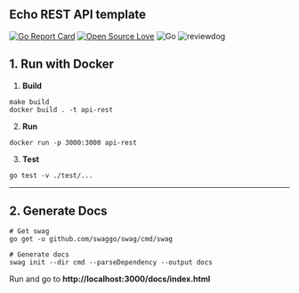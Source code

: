 Echo REST API template
-----

[![Go Report Card](https://goreportcard.com/badge/github.com/songfei1983/go-api-server)](https://goreportcard.com/report/github.com/songfei1983/go-api-server)
[![Open Source Love](https://badges.frapsoft.com/os/mit/mit.svg?v=102)](https://github.com/ellerbrock/open-source-badge/)
![Go](https://github.com/songfei1983/go-api-server/workflows/Go/badge.svg)
![reviewdog](https://github.com/songfei1983/go-api-server/workflows/reviewdog/badge.svg)

## 1. Run with Docker

1. **Build**

```shell script
make build
docker build . -t api-rest
```

2. **Run**

```shell script
docker run -p 3000:3000 api-rest
```

3. **Test**

```shell script
go test -v ./test/...
```

_______

## 2. Generate Docs

```shell script
# Get swag
go get -u github.com/swaggo/swag/cmd/swag

# Generate docs
swag init --dir cmd --parseDependency --output docs
```

Run and go to **http://localhost:3000/docs/index.html**